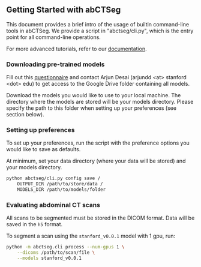 ## Getting Started with abCTSeg

This document provides a brief intro of the usage of builtin command-line tools in abCTSeg.
We provide a script in "abctseg/cli.py", which is the entry point for all command-line operations.

For more advanced tutorials, refer to our [documentation](https://ad12.github.io/abCTSeg/).

### Downloading pre-trained models
Fill out this 
[questionnaire](https://docs.google.com/forms/d/e/1FAIpQLSdohkf9aQHeRvITgbfpNyy5QteY0aP53EH_enZdReePXJ43mg/viewform?usp=sf_link)
and contact Arjun Desai (arjundd \<at> stanford \<dot> edu) to
get access to the Google Drive folder containing all models. 

Download the models you would like to use to your local machine. The directory where
the models are stored will be your models directory. Please specify the path to this folder
when setting up your preferences (see section below).

### Setting up preferences
To set up your preferences, run the script with the preference options you would like to 
save as defaults.

At minimum, set your data directory (where your data will be stored) and your models directory.
```bash
python abctseg/cli.py config save /
    OUTPUT_DIR /path/to/store/data /
    MODELS_DIR /path/to/models/folder
```


### Evaluating abdominal CT scans
All scans to be segmented must be stored in the DICOM format. 
Data will be saved in the `h5` format.

To segment a scan using the `stanford_v0.0.1` model with 1 gpu, run:

```bash
python -m abctseg.cli process --num-gpus 1 \
    --dicoms /path/to/scan/file \
    --models stanford_v0.0.1
```
